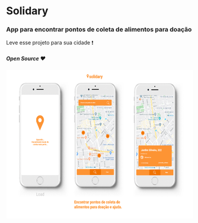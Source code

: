# Solidary 
### App para encontrar pontos de coleta de alimentos para doação
Leve esse projeto para sua cidade :exclamation:
##### Open Source :heart:

<p align="center">
  <img width="560" height="400" src="https://github.com/cleytonchagasbr/imgs/blob/master/solidary.svg">
</p>

